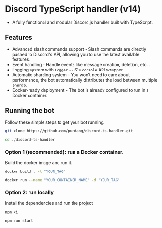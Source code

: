 # Discord TypeScript handler (v14)
* A fully functional and modular Discord.js handler built with TypeScript.

## Features
* Advanced slash commands support - Slash commands are directly pushed to Discord's API, allowing you to use the latest available features.
* Event handling - Handle events like message creation, deletion, etc...
* Logging system with `Logger` - JS's `console` API wrapper.
* Automatic sharding system - You won't need to care about performance, the bot automatically distributes the load between multiple shards.
* Docker-ready deployment - The bot is already configured to run in a Docker container.

## Running the bot
Follow these simple steps to get your bot running.


```bash
git clone https://github.com/pundang/discord-ts-handler.git

cd ./discord-ts-handler
```

### Option 1 (recommended): run a Docker container.
Build the docker image and run it.
```bash
docker build . -t "YOUR_TAG"

docker run --name "YOUR_CONTAINER_NAME" -d "YOUR_TAG"
```

### Option 2: run locally
Install the dependencies and run the project
```bash
npm ci

npm run start
```